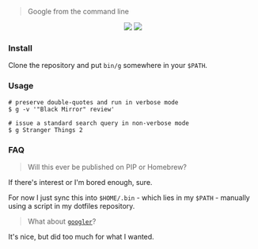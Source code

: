 > Google from the command line

<p align="center">
  <img src='https://user-images.githubusercontent.com/2729079/32401909-6683f82e-c0d6-11e7-9d29-7301f84c0ef8.gif'>
  <img src='https://user-images.githubusercontent.com/2729079/32401911-70d8b954-c0d6-11e7-81ad-bba7f38b3d97.gif'>
</p>

### Install

Clone the repository and put `bin/g` somewhere in your `$PATH`.

### Usage

```
# preserve double-quotes and run in verbose mode
$ g -v '"Black Mirror" review'

# issue a standard search query in non-verbose mode
$ g Stranger Things 2
```

### FAQ

> Will this ever be published on PIP or Homebrew?

If there's interest or I'm bored enough, sure.

For now I just sync this into `$HOME/.bin` - which lies in my `$PATH` - manually using a script in my dotfiles repository.

> What about [`googler`](https://github.com/jarun/googler)?

It's nice, but did too much for what I wanted.
